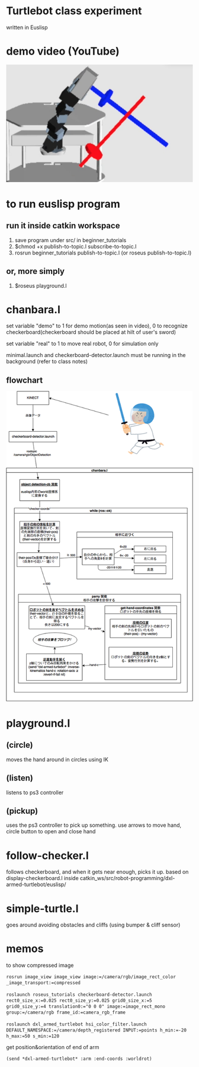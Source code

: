# Turtlebot class experiment
written in Euslisp
# demo video (YouTube)
[![video link](https://raw.githubusercontent.com/Yasu31/Turtlebot-Enshu/master/image.png)](https://www.youtube.com/watch?v=OJsFJWH9d7A)
# to run euslisp program
## run it inside catkin workspace
1. save program under src/ in beginner_tutorials
1. $chmod +x publish-to-topic.l subscribe-to-topic.l
1. rosrun beginner_tutorials publish-to-topic.l (or roseus publish-to-topic.l)
## or, more simply
1. $roseus playground.l

# chanbara.l
set variable "demo" to 1 for demo motion(as seen in video), 0 to recognize checkerboard(checkerboard should be placed at hilt of user's sword)

set variable "real" to 1 to move real robot, 0 for simulation only

minimal.launch and checkerboard-detector.launch must be running in the background (refer to class notes)

## flowchart
![flowchart](https://raw.githubusercontent.com/Yasu31/Turtlebot-Enshu/master/chanbara.png)
# playground.l
## (circle)
moves the hand around in circles using IK
## (listen)
listens to ps3 controller
## (pickup)
uses the ps3 controller to pick up something.
use arrows to move hand, circle button to open and close hand

# follow-checker.l
follows checkerboard, and when it gets near enough, picks it up.
based on display-checkerboard.l inside catkin_ws/src/robot-programming/dxl-armed-turtlebot/euslisp/

# simple-turtle.l
goes around avoiding obstacles and cliffs (using bumper & cliff sensor)
# memos
to show compressed image
```
rosrun image_view image_view image:=/camera/rgb/image_rect_color _image_transport:=compressed

roslaunch roseus_tutorials checkerboard-detector.launch rect0_size_x:=0.025 rect0_size_y:=0.025 grid0_size_x:=5 grid0_size_y:=4 translation0:="0 0 0" image:=image_rect_mono group:=/camera/rgb frame_id:=camera_rgb_frame

roslaunch dxl_armed_turtlebot hsi_color_filter.launch DEFAULT_NAMESPACE:=/camera/depth_registered INPUT:=points h_min:=-20 h_max:=50 s_min:=120
```

get position&orientation of end of arm
```lisp
(send *dxl-armed-turtlebot* :arm :end-coords :worldrot)
```
